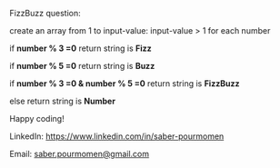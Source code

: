 FizzBuzz question:

create an array from 1 to input-value: input-value > 1
for each number 

if **number % 3 =0** return string is **Fizz**

if **number % 5 =0** return string is **Buzz**

if **number % 3 =0 & number % 5 =0** return string is **FizzBuzz**

else return string is **Number**


Happy coding!

LinkedIn: https://www.linkedin.com/in/saber-pourmomen

Email: saber.pourmomen@gmail.com